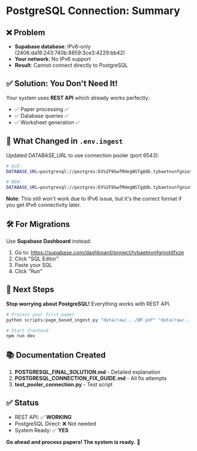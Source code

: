 # PostgreSQL Connection: Summary

## ❌ Problem
- **Supabase database**: IPv6-only (2406:da18:243:740b:8859:3ce3:4229:bb42)
- **Your network**: No IPv6 support
- **Result**: Cannot connect directly to PostgreSQL

## ✅ Solution: You Don't Need It!

Your system uses **REST API** which already works perfectly:
- ✅ Paper processing ✅
- ✅ Database queries ✅
- ✅ Worksheet generation ✅

## 📝 What Changed in `.env.ingest`

Updated DATABASE_URL to use connection pooler (port 6543):

```bash
# OLD:
DATABASE_URL=postgresql://postgres:EV%2F9GwfMdegWSTg@db.tybaetnvnfgniotdfxze.supabase.co:5432/postgres

# NEW:
DATABASE_URL=postgresql://postgres:EV%2F9GwfMdegWSTg@db.tybaetnvnfgniotdfxze.supabase.co:6543/postgres
```

**Note**: This still won't work due to IPv6 issue, but it's the correct format if you get IPv6 connectivity later.

## 🛠️ For Migrations

Use **Supabase Dashboard** instead:
1. Go to: https://supabase.com/dashboard/project/tybaetnvnfgniotdfxze
2. Click "SQL Editor"
3. Paste your SQL
4. Click "Run"

## 🎯 Next Steps

**Stop worrying about PostgreSQL!** Everything works with REST API.

```powershell
# Process your first paper
python scripts/page_based_ingest.py "data/raw/.../QP.pdf" "data/raw/.../MS.pdf"

# Start frontend
npm run dev
```

## 📚 Documentation Created

1. **POSTGRESQL_FINAL_SOLUTION.md** - Detailed explanation
2. **POSTGRESQL_CONNECTION_FIX_GUIDE.md** - All fix attempts
3. **test_pooler_connection.py** - Test script

## ✅ Status

- REST API: ✅ **WORKING**
- PostgreSQL Direct: ❌ Not needed
- System Ready: ✅ **YES**

**Go ahead and process papers! The system is ready.** 🚀
